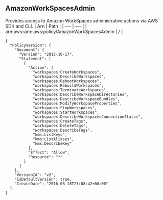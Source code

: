 
## AmazonWorkSpacesAdmin
Provides access to Amazon WorkSpaces administrative actions via AWS SDK and CLI.
| Arn | Path |
| --- | --- |
| arn:aws:iam::aws:policy/AmazonWorkSpacesAdmin | / |
```
{
  "PolicyVersion": {
    "Document": {
      "Version": "2012-10-17",
      "Statement": [
        {
          "Action": [
            "workspaces:CreateWorkspaces",
            "workspaces:DescribeWorkspaces",
            "workspaces:RebootWorkspaces",
            "workspaces:RebuildWorkspaces",
            "workspaces:TerminateWorkspaces",
            "workspaces:DescribeWorkspaceDirectories",
            "workspaces:DescribeWorkspaceBundles",
            "workspaces:ModifyWorkspaceProperties",
            "workspaces:StopWorkspaces",
            "workspaces:StartWorkspaces",
            "workspaces:DescribeWorkspacesConnectionStatus",
            "workspaces:CreateTags",
            "workspaces:DeleteTags",
            "workspaces:DescribeTags",
            "kms:ListKeys",
            "kms:ListAliases",
            "kms:DescribeKey"
          ],
          "Effect": "Allow",
          "Resource": "*"
        }
      ]
    },
    "VersionId": "v2",
    "IsDefaultVersion": true,
    "CreateDate": "2016-08-18T23:08:42+00:00"
  }
}
```
